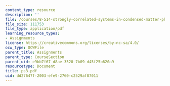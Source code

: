 ```yaml
---
content_type: resource
description: ''
file: /courses/8-514-strongly-correlated-systems-in-condensed-matter-physics-fall-2003/dd27647f2003efe92760c2529af87011_ps3.pdf
file_size: 111753
file_type: application/pdf
learning_resource_types:
- Assignments
license: https://creativecommons.org/licenses/by-nc-sa/4.0/
ocw_type: OCWFile
parent_title: Assignments
parent_type: CourseSection
parent_uid: e9bb7f67-d8ae-3520-7b09-d45f25b620a9
resourcetype: Document
title: ps3.pdf
uid: dd27647f-2003-efe9-2760-c2529af87011
---
```

